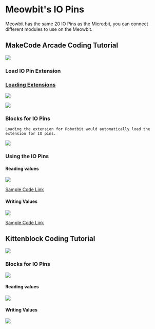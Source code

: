 # Meowbit's IO Pins

Meowbit has the same 20 IO Pins as the Micro:bit, you can connect different modules to use on the Meowbit.

## MakeCode Arcade Coding Tutorial

![](./images/acbanner1.png)

### Load IO Pin Extension

### [Loading Extensions](../Makecode/powerBrickMC)

![](./images/sd5_1.png)

![](./images/led1_1.png)

### Blocks for IO Pins

    Loading the extension for Robotbit would automatically load the extension for IO pins.

![](./images/led2_1.png)

### Using the IO Pins

#### Reading values

![](./images/robotbit8_1.png)

[Sample Code Link](https://makecode.com/_7ubaidLXoJai)

#### Writing Values

![](./images/robotbit9_1.png)

[Sample Code Link](https://makecode.com/_46pdR89CkTD5)

##  Kittenblock Coding Tutorial

![](../functional_module/PWmodules/images/kbbanner.png)

### Blocks for IO Pins

![](./images/kb13_1.png)

#### Reading values

![](./images/pin1_1.png)

#### Writing Values

![](./images/pin2_1.png)
